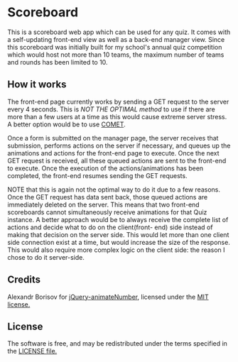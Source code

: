# Scoreboard

This is a scoreboard web app which can be used for any quiz. It comes with a 
self-updating front-end view as well as a back-end manager view. Since this 
scoreboard was initially built for my school's annual quiz competition which 
would host not more than 10 teams, the maximum number of teams and rounds has been 
limited to 10.


## How it works

The front-end page currently works by sending a GET request to the server 
every 4 seconds. This is *NOT THE OPTIMAL method* to use if there are more 
than a few users at a time as this would cause extreme server stress. 
A better option would be to use
[COMET](https://en.wikipedia.org/wiki/Comet_(programming)).

Once a form is submitted on the manager page, the server receives that 
submission, performs actions on the server if necessary, and queues up the 
animations and actions for the front-end page to execute. Once the next GET
request is received, all these queued actions are sent to the front-end to
execute. Once the execution of the actions/animations has been completed,
the front-end resumes sending the GET requests.

NOTE that this is again
not the optimal way to do it due to a few reasons. Once the GET request has 
data sent back, those queued actions are immediately deleted on the server.
This means that two front-end scoreboards cannot simultaneously receive
animations for that Quiz instance. A better approach would be to always 
receive the complete list of actions and decide what to do on the client(front-
end) side instead of making that decision on the server side. This would let 
more than one client side connection exist at a time, but would increase
the size of the response. This would also require more complex logic on the 
client side: the reason I chose to do it server-side.

## Credits
Alexandr Borisov for [jQuery-animateNumber](https://github.com/aishek/jquery-animateNumber), 
licensed under the [MIT license.](https://github.com/aishek/jquery-animateNumber/blob/master/LICENSE)

## License
The software is free, and may be redistributed under the terms specified in the 
[LICENSE file.](https://github.com/amalolan/scoreboard/blob/master/LICENSE)